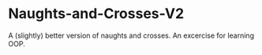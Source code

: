 # Naughts-and-Crosses-V2
A (slightly) better version of naughts and crosses. An excercise for learning OOP.
